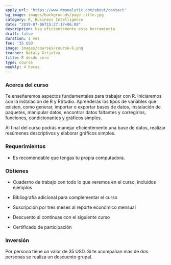 ```yaml
---
apply_url: 'https://www.dmanalytic.com/about/contact'
bg_image: images/backgrounds/page-title.jpg
category: R, Business Intelligence
date: "2019-07-06T15:27:17+06:00"
description: Usa eficientemente esta herramienta
draft: false
duration: 1 mes
fee: '35 USD'
image: images/courses/course-6.png
teacher: Nataly Grijalva
title: R desde cero
type: course
weekly: 4 horas
---
```



### Acerca del curso

Te enseñaremos aspectos fundamentales para trabajar con R. Iniciaremos con la instalación de R y RStudio. Aprenderás los tipos de variables que existen, como generar, importar o exportar bases de datos, instalación de paquetes, manipular datos, encontrar datos faltantes y corregirlos, funciones, condicionantes y gráficos simples.

Al final del curso podrás manejar eficientemente una base de datos, realizar resúmenes descriptivos y elaborar gráficos simples.</p>

### Requerimientos

* Es recomendable que tengas tu propia computadora.

### Obtienes

* Cuaderno de trabajo con todo lo que veremos en el curso, incluidos ejemplos

* Bibliografía adicional para complementar el curso

* Suscripción por tres meses al reporte económico mensual

* Descuento si continuas con el siguiente curso

* Certificado de participación


### Inversión

Por persona tiene un valor de 35 USD. Si te acompañan más de dos personas se realiza un descuento grupal.